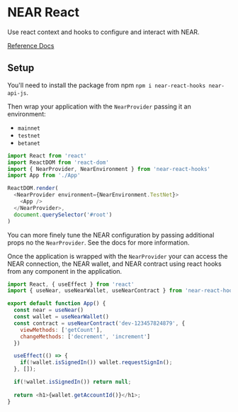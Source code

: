 # NEAR React

Use react context and hooks to configure and interact with NEAR.

[Reference Docs](https://mehtaphysical.github.io/near-react-hooks)

## Setup

You'll need to install the package from npm `npm i near-react-hooks near-api-js`.

Then wrap your application with the `NearProvider` passing it an environment:

* `mainnet`
* `testnet`
* `betanet`

```js
import React from 'react'
import ReactDOM from 'react-dom'
import { NearProvider, NearEnvironment } from 'near-react-hooks'
import App from './App'

ReactDOM.render(
  <NearProvider environment={NearEnvironment.TestNet}>
    <App />
  </NearProvider>,
  document.querySelector('#root')
)
```

You can more finely tune the NEAR configuration by passing additional props
no the `NearProvider`. See the docs for more information.

Once the application is wrapped with the `NearProvider` your can access the
NEAR connection, the NEAR wallet, and NEAR contract using react hooks from
any component in the application.

```js
import React, { useEffect } from 'react'
import { useNear, useNearWallet, useNearContract } from 'near-react-hooks';

export default function App() {
  const near = useNear()
  const wallet = useNearWallet()
  const contract = useNearContract('dev-123457824879', {
    viewMethods: ['getCount'],
    changeMethods: ['decrement', 'increment']
  })

  useEffect(() => {
    if(!wallet.isSignedIn()) wallet.requestSignIn();
  }, []);

  if(!wallet.isSignedIn()) return null;
  
  return <h1>{wallet.getAccountId()}</h1>;
}
```
